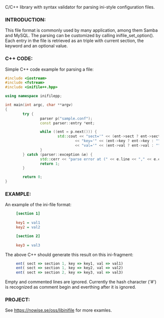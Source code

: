 C/C++ library with syntax validator for parsing ini-style configuration files. 

### INTRODUCTION:

This file format is commonly used by many application, among them Samba 
and MySQL. The parsing can be customized by calling inifile_set_option(). 
Each entry in the file is retrieved as an triple with current section, the 
keyword and an optional value. 

### C++ CODE:

Simple C++ code example for parsing a file:

```c++
#include <iostream>
#include <fstream>
#include <inifile++.hpp>

using namespace inifilepp;

int main(int argc, char **argv)
{
        try {
                parser p("sample.conf");
                const parser::entry *ent;

                while ((ent = p.next())) {
                        std::cout << "sect='" << (ent->sect ? ent->sect : "") << "', "
                                << "key='" << (ent->key ? ent->key : "") << "', "
                                << "val='" << (ent->val ? ent->val : "") << "'\n";
                }
        } catch (parser::exception &e) {
                std::cerr << "parse error at (" << e.line << "," << e.cpos << ")\n";
                return 1;
        }

        return 0;
}
```

### EXAMPLE:

An example of the ini-file format:

```ini
     [section 1]
  
     key1 = val1
     key2 = val2

     [section 2]
    
     key3 = val3
```

The above C++ should generate this result on this ini-fragment:

```javascript
     ent( sect => section 1, key => key1, val => val1)
     ent( sect => section 1, key => key2, val => val2)
     ent( sect => section 2, key => key3, val => val3)
```

Empty and commented lines are ignored. Currently the hash character ('#') 
is recognized as comment begin and everthing after it is ignored.

### PROJECT:

See https://nowise.se/oss/libinifile for more examles.
